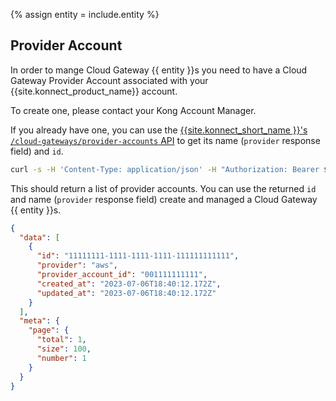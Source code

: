 {% assign entity = include.entity %}

## Provider Account

In order to mange Cloud Gateway {{ entity }}s you need to have a Cloud Gateway Provider Account associated with your {{site.konnect_product_name}} account.

To create one, please contact your Kong Account Manager.

If you already have one, you can use the [{{site.konnect_short_name }}'s `/cloud-gateways/provider-accounts` API][provider_account_list_api]
to get its name (`provider` response field) and `id`.

```bash
curl -s -H 'Content-Type: application/json' -H "Authorization: Bearer ${KONNECT_TOKEN}" -XGET https://global.api.konghq.com/v2/cloud-gateways/provider-accounts | jq
```

[provider_account_list_api]: /konnect/api/cloud-gateways/latest/#/operations/list-provider-accounts

This should return a list of provider accounts.
You can use the returned `id` and name (`provider` response field) create and managed a Cloud Gateway {{ entity }}s.

```json
{
  "data": [
    {
      "id": "11111111-1111-1111-1111-111111111111",
      "provider": "aws",
      "provider_account_id": "001111111111",
      "created_at": "2023-07-06T18:40:12.172Z",
      "updated_at": "2023-07-06T18:40:12.172Z"
    }
  ],
  "meta": {
    "page": {
      "total": 1,
      "size": 100,
      "number": 1
    }
  }
}
```
